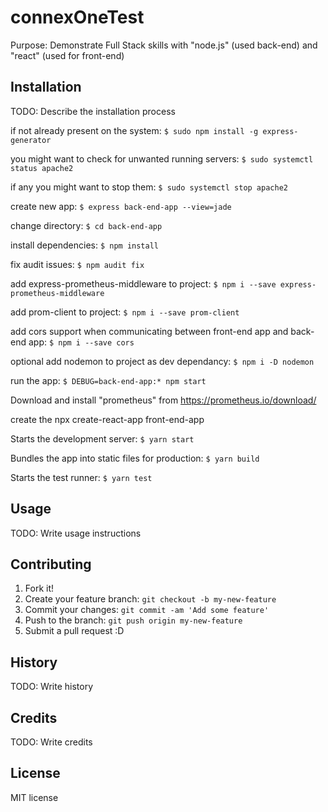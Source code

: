 # connexOneTest

Purpose: Demonstrate Full Stack skills with "node.js" (used back-end) and "react" (used for front-end)

## Installation

TODO: Describe the installation process

if not already present on the system: `$ sudo npm install -g express-generator`

you might want to check for unwanted running servers: `$ sudo systemctl status apache2`

if any you might want to stop them: `$ sudo systemctl stop apache2`

create new app: `$ express back-end-app --view=jade`

change directory: `$ cd back-end-app`

install dependencies: `$ npm install`

fix audit issues: `$ npm audit fix`

add express-prometheus-middleware to project: `$ npm i --save express-prometheus-middleware`

add prom-client to project: `$ npm i --save prom-client`

add cors support when communicating between front-end app and back-end app: `$ npm i --save cors`

optional add nodemon to project as dev dependancy: `$ npm i -D nodemon`

run the app: `$ DEBUG=back-end-app:* npm start`

Download and install "prometheus" from https://prometheus.io/download/

create the npx create-react-app front-end-app

Starts the development server: `$ yarn start`
    
Bundles the app into static files for production: `$ yarn build`
    
Starts the test runner: `$ yarn test`

## Usage

TODO: Write usage instructions

## Contributing

1. Fork it!
2. Create your feature branch: `git checkout -b my-new-feature`
3. Commit your changes: `git commit -am 'Add some feature'`
4. Push to the branch: `git push origin my-new-feature`
5. Submit a pull request :D

## History

TODO: Write history

## Credits

TODO: Write credits

## License

MIT license
